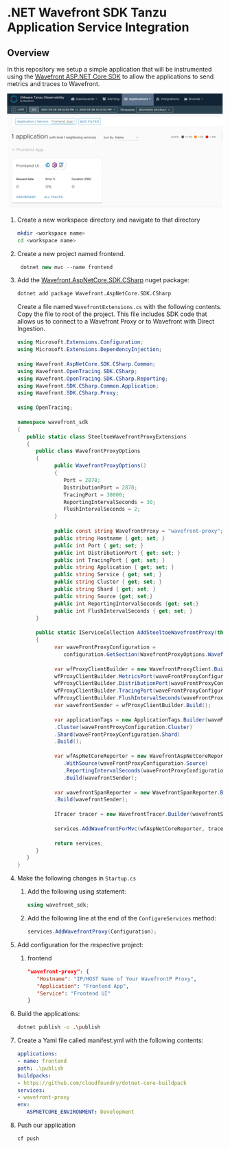 # .NET Wavefront SDK Tanzu Application Service Integration

## Overview

In this repository we setup a simple application that will be instrumented using the [Wavefront ASP.NET Core SDK](https://github.com/wavefrontHQ/wavefront-aspnetcore-sdk-csharp) to allow the applications to send metrics and traces to Wavefront.

![wavefront.com](img/wavefront.png)

1. Create a new workspace directory and navigate to that directory

   ```bash
   mkdir <workspace name>
   cd <workspace name>
   ```

2. Create a new project named frontend.

   ```cs
    dotnet new mvc --name frontend
   ```

3. Add the [Wavefront.AspNetCore.SDK.CSharp](https://www.nuget.org/packages/Wavefront.AspNetCore.SDK.CSharp/) nuget package:

   ```bash
   dotnet add package Wavefront.AspNetCore.SDK.CSharp
   ```

   Create a file named `WavefrontExtensions.cs` with the following contents.  Copy the file to root of the project.  This file includes SDK code that allows us to connect to a Wavefront Proxy or to Wavefront with Direct Ingestion.

   ```cs
   using Microsoft.Extensions.Configuration;
   using Microsoft.Extensions.DependencyInjection;

   using Wavefront.AspNetCore.SDK.CSharp.Common;
   using Wavefront.OpenTracing.SDK.CSharp;
   using Wavefront.OpenTracing.SDK.CSharp.Reporting;
   using Wavefront.SDK.CSharp.Common.Application;
   using Wavefront.SDK.CSharp.Proxy;

   using OpenTracing;

   namespace wavefront_sdk
   {
      public static class SteeltoeWavefrontProxyExtensions
      {
         public class WavefrontProxyOptions
         {
               public WavefrontProxyOptions()
               {
                  Port = 2878;
                  DistributionPort = 2878;
                  TracingPort = 30000;
                  ReportingIntervalSeconds = 30;
                  FlushIntervalSeconds = 2;
               }

               public const string WavefrontProxy = "wavefront-proxy";
               public string Hostname { get; set; }
               public int Port { get; set; }
               public int DistributionPort { get; set; }
               public int TracingPort { get; set; }
               public string Application { get; set; }
               public string Service { get; set; }
               public string Cluster { get; set; }
               public string Shard { get; set; }
               public string Source {get; set;}
               public int ReportingIntervalSeconds {get; set;}
               public int FlushIntervalSeconds { get; set; }
         }

         public static IServiceCollection AddSteeltoeWavefrontProxy(this IServiceCollection services, IConfiguration configuration)
         {
               var waveFrontProxyConfiguration = 
                  configuration.GetSection(WavefrontProxyOptions.WavefrontProxy).Get<WavefrontProxyOptions>();

               var wfProxyClientBuilder = new WavefrontProxyClient.Builder(waveFrontProxyConfiguration.Hostname);
               wfProxyClientBuilder.MetricsPort(waveFrontProxyConfiguration.Port);
               wfProxyClientBuilder.DistributionPort(waveFrontProxyConfiguration.DistributionPort);
               wfProxyClientBuilder.TracingPort(waveFrontProxyConfiguration.TracingPort);
               wfProxyClientBuilder.FlushIntervalSeconds(waveFrontProxyConfiguration.TracingPort);
               var wavefrontSender = wfProxyClientBuilder.Build();

               var applicationTags = new ApplicationTags.Builder(waveFrontProxyConfiguration.Application, waveFrontProxyConfiguration.Service)
               .Cluster(waveFrontProxyConfiguration.Cluster)
               .Shard(waveFrontProxyConfiguration.Shard)
               .Build();

               var wfAspNetCoreReporter = new WavefrontAspNetCoreReporter.Builder(applicationTags)
                  .WithSource(waveFrontProxyConfiguration.Source)
                  .ReportingIntervalSeconds(waveFrontProxyConfiguration.ReportingIntervalSeconds)
                  .Build(wavefrontSender);

               var wavefrontSpanReporter = new WavefrontSpanReporter.Builder()
               .Build(wavefrontSender);

               ITracer tracer = new WavefrontTracer.Builder(wavefrontSpanReporter, applicationTags).Build();

               services.AddWavefrontForMvc(wfAspNetCoreReporter, tracer);

               return services;
         }
      }
   }
   ```

4. Make the following changes in `Startup.cs`
   1. Add the following using statement:

      ```cs
      using wavefront_sdk;
      ```

   2. Add the following line at the end of the  `ConfigureServices` method:

      ```cs
      services.AddWavefrontProxy(Configuration);
      ```

5. Add configuration for the respective project:

   1. frontend

      ```json
      "wavefront-proxy": {
         "Hostname": "IP/HOST Name of Your WavefrontP Proxy",
         "Application": "Frontend App", 
         "Service": "Frontend UI"
      }
      ```

6. Build the applications:

   ```bash
   dotnet publish -o .\publish
   ```

7. Create a Yaml file called manifest.yml with the following contents:

   ```yml
   applications:
   - name: frontend
   path: .\publish
   buildpacks:
   - https://github.com/cloudfoundry/dotnet-core-buildpack
   services:
   - wavefront-proxy
   env:
      ASPNETCORE_ENVIRONMENT: Development
   ```

8. Push our application

   ```bash
   cf push
   ```
